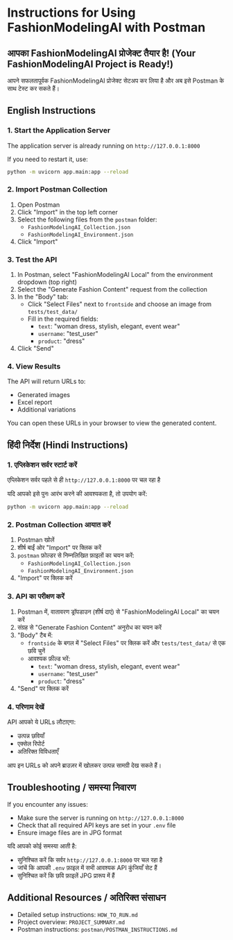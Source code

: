 # Instructions for Using FashionModelingAI with Postman

## आपका FashionModelingAI प्रोजेक्ट तैयार है! (Your FashionModelingAI Project is Ready!)

आपने सफलतापूर्वक FashionModelingAI प्रोजेक्ट सेटअप कर लिया है और अब इसे Postman के साथ टेस्ट कर सकते हैं।

## English Instructions

### 1. Start the Application Server
The application server is already running on `http://127.0.0.1:8000`

If you need to restart it, use:
```bash
python -m uvicorn app.main:app --reload
```

### 2. Import Postman Collection
1. Open Postman
2. Click "Import" in the top left corner
3. Select the following files from the `postman` folder:
   - `FashionModelingAI_Collection.json`
   - `FashionModelingAI_Environment.json`
4. Click "Import"

### 3. Test the API
1. In Postman, select "FashionModelingAI Local" from the environment dropdown (top right)
2. Select the "Generate Fashion Content" request from the collection
3. In the "Body" tab:
   - Click "Select Files" next to `frontside` and choose an image from `tests/test_data/`
   - Fill in the required fields:
     - `text`: "woman dress, stylish, elegant, event wear"
     - `username`: "test_user"
     - `product`: "dress"
4. Click "Send"

### 4. View Results
The API will return URLs to:
- Generated images
- Excel report
- Additional variations

You can open these URLs in your browser to view the generated content.

## हिंदी निर्देश (Hindi Instructions)

### 1. एप्लिकेशन सर्वर स्टार्ट करें
एप्लिकेशन सर्वर पहले से ही `http://127.0.0.1:8000` पर चल रहा है

यदि आपको इसे पुनः आरंभ करने की आवश्यकता है, तो उपयोग करें:
```bash
python -m uvicorn app.main:app --reload
```

### 2. Postman Collection आयात करें
1. Postman खोलें
2. शीर्ष बाईं ओर "Import" पर क्लिक करें
3. `postman` फ़ोल्डर से निम्नलिखित फ़ाइलों का चयन करें:
   - `FashionModelingAI_Collection.json`
   - `FashionModelingAI_Environment.json`
4. "Import" पर क्लिक करें

### 3. API का परीक्षण करें
1. Postman में, वातावरण ड्रॉपडाउन (शीर्ष दाएं) से "FashionModelingAI Local" का चयन करें
2. संग्रह से "Generate Fashion Content" अनुरोध का चयन करें
3. "Body" टैब में:
   - `frontside` के बगल में "Select Files" पर क्लिक करें और `tests/test_data/` से एक छवि चुनें
   - आवश्यक फ़ील्ड भरें:
     - `text`: "woman dress, stylish, elegant, event wear"
     - `username`: "test_user"
     - `product`: "dress"
4. "Send" पर क्लिक करें

### 4. परिणाम देखें
API आपको ये URLs लौटाएगा:
- उत्पन्न छवियाँ
- एक्सेल रिपोर्ट
- अतिरिक्त विविधताएँ

आप इन URLs को अपने ब्राउज़र में खोलकर उत्पन्न सामग्री देख सकते हैं।

## Troubleshooting / समस्या निवारण

If you encounter any issues:
- Make sure the server is running on `http://127.0.0.1:8000`
- Check that all required API keys are set in your `.env` file
- Ensure image files are in JPG format

यदि आपको कोई समस्या आती है:
- सुनिश्चित करें कि सर्वर `http://127.0.0.1:8000` पर चल रहा है
- जांचें कि आपकी `.env` फ़ाइल में सभी आवश्यक API कुंजियाँ सेट हैं
- सुनिश्चित करें कि छवि फ़ाइलें JPG प्रारूप में हैं

## Additional Resources / अतिरिक्त संसाधन

- Detailed setup instructions: `HOW_TO_RUN.md`
- Project overview: `PROJECT_SUMMARY.md`
- Postman instructions: `postman/POSTMAN_INSTRUCTIONS.md`